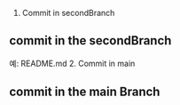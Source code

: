1. Commit in secondBranch
## commit in the secondBranch
예: README.md
2. Commit in main
## commit in the main Branch
